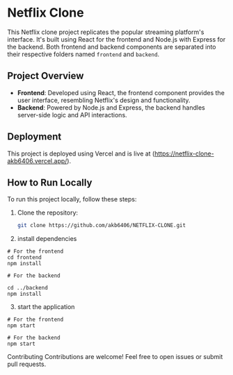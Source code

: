 # Netflix Clone

This Netflix clone project replicates the popular streaming platform's interface. It's built using React for the frontend and Node.js with Express for the backend. Both frontend and backend components are separated into their respective folders named `frontend` and `backend`.

## Project Overview

- **Frontend**: Developed using React, the frontend component provides the user interface, resembling Netflix's design and functionality.
- **Backend**: Powered by Node.js and Express, the backend handles server-side logic and API interactions.

## Deployment

This project is deployed using Vercel and is live at (https://netflix-clone-akb6406.vercel.app/).



## How to Run Locally

To run this project locally, follow these steps:

1. Clone the repository:
   ```bash
   git clone https://github.com/akb6406/NETFLIX-CLONE.git
2. install dependencies 
```
# For the frontend
cd frontend
npm install

# For the backend

cd ../backend
npm install
```
3. start the application
```
# For the frontend
npm start

# For the backend
npm start
```

Contributing
Contributions are welcome! Feel free to open issues or submit pull requests.

  
